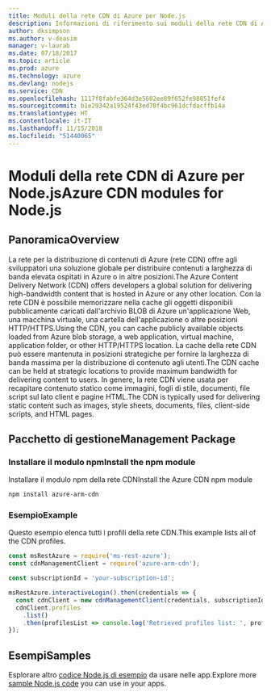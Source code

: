 ```yaml
---
title: Moduli della rete CDN di Azure per Node.js
description: Informazioni di riferimento sui moduli della rete CDN di Azure per Node.js
author: dksimpson
ms.author: v-deasim
manager: v-laurab
ms.date: 07/18/2017
ms.topic: article
ms.prod: azure
ms.technology: azure
ms.devlang: nodejs
ms.service: CDN
ms.openlocfilehash: 1117f8fabfe364d3e5602ee89f652fe98851fef4
ms.sourcegitcommit: b1e29342a19524f43ed70f4bc961dcfdacffb14a
ms.translationtype: HT
ms.contentlocale: it-IT
ms.lasthandoff: 11/15/2018
ms.locfileid: "51440065"
---
```

# <a name="azure-cdn-modules-for-nodejs"></a><span data-ttu-id="914b8-103">Moduli della rete CDN di Azure per Node.js</span><span class="sxs-lookup"><span data-stu-id="914b8-103">Azure CDN modules for Node.js</span></span>

## <a name="overview"></a><span data-ttu-id="914b8-104">Panoramica</span><span class="sxs-lookup"><span data-stu-id="914b8-104">Overview</span></span>

<span data-ttu-id="914b8-105">La rete per la distribuzione di contenuti di Azure (rete CDN) offre agli sviluppatori una soluzione globale per distribuire contenuti a larghezza di banda elevata ospitati in Azure o in altre posizioni.</span><span class="sxs-lookup"><span data-stu-id="914b8-105">The Azure Content Delivery Network (CDN) offers developers a global solution for delivering high-bandwidth content that is hosted in Azure or any other location.</span></span> <span data-ttu-id="914b8-106">Con la rete CDN è possibile memorizzare nella cache gli oggetti disponibili pubblicamente caricati dall'archivio BLOB di Azure un'applicazione Web, una macchina virtuale, una cartella dell'applicazione o altre posizioni HTTP/HTTPS.</span><span class="sxs-lookup"><span data-stu-id="914b8-106">Using the CDN, you can cache publicly available objects loaded from Azure blob storage, a web application, virtual machine, application folder, or other HTTP/HTTPS location.</span></span> <span data-ttu-id="914b8-107">La cache della rete CDN può essere mantenuta in posizioni strategiche per fornire la larghezza di banda massima per la distribuzione di contenuto agli utenti.</span><span class="sxs-lookup"><span data-stu-id="914b8-107">The CDN cache can be held at strategic locations to provide maximum bandwidth for delivering content to users.</span></span> <span data-ttu-id="914b8-108">In genere, la rete CDN viene usata per recapitare contenuto statico come immagini, fogli di stile, documenti, file script sul lato client e pagine HTML.</span><span class="sxs-lookup"><span data-stu-id="914b8-108">The CDN is typically used for delivering static content such as images, style sheets, documents, files, client-side scripts, and HTML pages.</span></span>

## <a name="management-package"></a><span data-ttu-id="914b8-109">Pacchetto di gestione</span><span class="sxs-lookup"><span data-stu-id="914b8-109">Management Package</span></span>

### <a name="install-the-npm-module"></a><span data-ttu-id="914b8-110">Installare il modulo npm</span><span class="sxs-lookup"><span data-stu-id="914b8-110">Install the npm module</span></span>

<span data-ttu-id="914b8-111">Installare il modulo npm della rete CDN</span><span class="sxs-lookup"><span data-stu-id="914b8-111">Install the Azure CDN npm module</span></span>

```bash
npm install azure-arm-cdn
```

### <a name="example"></a><span data-ttu-id="914b8-112">Esempio</span><span class="sxs-lookup"><span data-stu-id="914b8-112">Example</span></span>

<span data-ttu-id="914b8-113">Questo esempio elenca tutti i profili della rete CDN.</span><span class="sxs-lookup"><span data-stu-id="914b8-113">This example lists all of the CDN profiles.</span></span>

```javascript
const msRestAzure = require('ms-rest-azure');
const cdnManagementClient = require('azure-arm-cdn');

const subscriptionId = 'your-subscription-id';

msRestAzure.interactiveLogin().then(credentials => {
  const cdnClient = new cdnManagementClient(credentials, subscriptionId);
  cdnClient.profiles
    .list()
    .then(profilesList => console.log('Retrieved profiles list: ', profilesList));
});
```

## <a name="samples"></a><span data-ttu-id="914b8-114">Esempi</span><span class="sxs-lookup"><span data-stu-id="914b8-114">Samples</span></span>

<span data-ttu-id="914b8-115">Esplorare altro [codice Node.js di esempio](https://azure.microsoft.com/resources/samples/?platform=nodejs) da usare nelle app.</span><span class="sxs-lookup"><span data-stu-id="914b8-115">Explore more [sample Node.js code](https://azure.microsoft.com/resources/samples/?platform=nodejs) you can use in your apps.</span></span>
